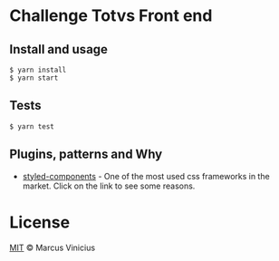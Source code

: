 # Challenge Totvs Front end

## Install and usage

```
$ yarn install
$ yarn start
```

## Tests

```
$ yarn test
```

## Plugins, patterns and Why

- [styled-components](https://medium.com/building-crowdriff/styled-components-to-use-or-not-to-use-a6bb4a7ffc21) - One of the most used css frameworks in the market. Click on the link to see some reasons.

# License
[MIT](/LICENSE) &copy; Marcus Vinicius